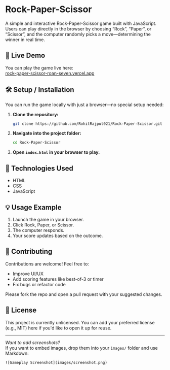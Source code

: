 # Rock-Paper-Scissor

A simple and interactive Rock-Paper-Scissor game built with JavaScript. Users can play directly in the browser by choosing “Rock”, “Paper”, or “Scissor”, and the computer randomly picks a move—determining the winner in real time.

## 🚀 Live Demo

You can play the game live here:  
[rock-paper-scissor-roan-seven.vercel.app](https://rock-paper-scissor-roan-seven.vercel.app)

## 🛠️ Setup / Installation

You can run the game locally with just a browser—no special setup needed:

1. **Clone the repository:**
    ```sh
    git clone https://github.com/RohitRajput021/Rock-Paper-Scissor.git
    ```
2. **Navigate into the project folder:**
    ```sh
    cd Rock-Paper-Scissor
    ```
3. **Open `index.html` in your browser to play.**

## 🧰 Technologies Used

- HTML
- CSS
- JavaScript

## 💡 Usage Example

1. Launch the game in your browser.
2. Click Rock, Paper, or Scissor.
3. The computer responds.
4. Your score updates based on the outcome.

<!-- You can add screenshots below -->
<!--
![Gameplay Screenshot](images/screenshot.png)
-->

## 🤝 Contributing

Contributions are welcome! Feel free to:
- Improve UI/UX
- Add scoring features like best-of-3 or timer
- Fix bugs or refactor code

Please fork the repo and open a pull request with your suggested changes.

## 📜 License

This project is currently unlicensed. You can add your preferred license (e.g., MIT) here if you'd like to open it up for reuse.

---

*Want to add screenshots?*  
If you want to embed images, drop them into your `images/` folder and use Markdown:

```
![Gameplay Screenshot](images/screenshot.png)
```
